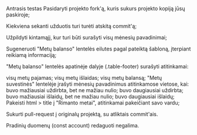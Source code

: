 Antrasis testas
Pasidaryti projekto fork'ą, kuris sukurs projekto kopiją jūsų paskiroje;

Kiekviena sekanti užduotis turi turėti atskitą commit'ą;

Užpildyti kintamąjį, kur turi būti surašyti visų mėnesių pavadinimai;

Sugeneruoti "Metų balanso" lentelės eilutes pagal pateiktą šabloną, įterpiant reikiamą informaciją;

"Metų balanso" lentelės apatinėje dalyje (.table-footer) surašyti atitinkamai:

visų metų pajamas;
visų metų išlaidas;
visų metų balansą;
"Metų suvestinės" lentelėje įrašyti mėnesių pavadinimus atitinkamose vietose, kai:
buvo mažiausiai uždirbta, bet ne mažiau nulio;
buvo daugiausiai uždirbta;
buvo mažiausiai išlaidų, bet ne mažiau nulio;
buvo daugiausiai išlaidų;
Pakeisti html > title į "Rimanto metai", atitinkamai pakeičiant savo vardu;

Sukurti pull-request į originalų projektą, su atliktais commit'ais.

Pradinių duomenų (const account) redaguoti negalima.